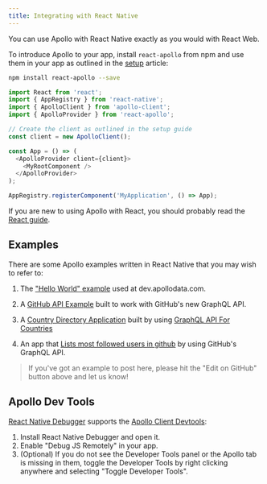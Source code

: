 ```yaml
---
title: Integrating with React Native
---
```


You can use Apollo with React Native exactly as you would with React Web.

To introduce Apollo to your app, install `react-apollo` from npm and use them in your app as outlined in the [setup](../essentials/get-started.html) article:

```bash
npm install react-apollo --save
```

```js
import React from 'react';
import { AppRegistry } from 'react-native';
import { ApolloClient } from 'apollo-client';
import { ApolloProvider } from 'react-apollo';

// Create the client as outlined in the setup guide
const client = new ApolloClient();

const App = () => (
  <ApolloProvider client={client}>
    <MyRootComponent />
  </ApolloProvider>
);

AppRegistry.registerComponent('MyApplication', () => App);
```

If you are new to using Apollo with React, you should probably read the [React guide](../index.html).

<h2 id="examples">Examples</h2>

There are some Apollo examples written in React Native that you may wish to refer to:

1. The ["Hello World" example](https://github.com/apollographql/frontpage-react-native-app) used at dev.apollodata.com.
2. A [GitHub API Example](https://github.com/apollographql/GitHub-GraphQL-API-Example) built to work with GitHub's new GraphQL API.
3. A [Country Directory Application](https://github.com/muhzi4u/country-directory-app) built by using [GraphQL API For Countries](https://countries.trevorblades.com/)

4. An app that [Lists most followed users in github](https://github.com/muhzi4u/most-followed-users-github) by using GitHub's GraphQL API.

> If you've got an example to post here, please hit the "Edit on GitHub" button above and let us know!

<h2 id="apollo-dev-tools">Apollo Dev Tools</h2>

[React Native Debugger](https://github.com/jhen0409/react-native-debugger) supports the [Apollo Client Devtools](https://github.com/apollographql/apollo-client-devtools):

1. Install React Native Debugger and open it.
2. Enable "Debug JS Remotely" in your app.
3. (Optional) If you do not see the Developer Tools panel or the Apollo tab is missing in them, toggle the Developer Tools by right clicking anywhere and selecting "Toggle Developer Tools".
